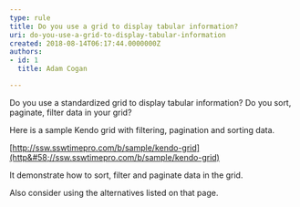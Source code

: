 ```yaml
---
type: rule
title: Do you use a grid to display tabular information?
uri: do-you-use-a-grid-to-display-tabular-information
created: 2018-08-14T06:17:44.0000000Z
authors:
- id: 1
  title: Adam Cogan

---
```


 Do you use a standardized grid to display tabular information? Do you sort, paginate, filter data in your grid?
 
​Here is a sample Kendo grid with filtering, pagination and sorting data.

[http://ssw.sswtimepro.com/b/sample/kendo-grid](http&#58;//ssw.sswtimepro.com/b/sample/kendo-grid)

It demonstrate how to sort, filter and paginate data in the grid.

Also consider using the alternatives listed on that page.





